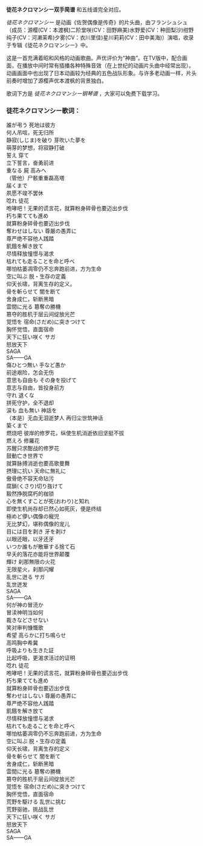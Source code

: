 

**徒花ネクロマンシー双手简谱** 和五线谱完全对应。

_徒花ネクロマンシー_
是动画《佐贺偶像是传奇》的片头曲，由フランシュシュ（成员：源樱(CV：本渡枫)二阶堂咲(CV：田野麻美)水野爱(CV：种田梨沙)绀野纯子(CV：河濑茉希)夕雾(CV：衣川里佳)星川莉莉(CV：田中美海)）演唱，收录于专辑《徒花ネクロマンシー》中。

这是一首充满着昭和风格的动画歌曲。声优评价为“神曲”。在TV版中，配合画面，在播放中间时常有插播各种特殊音效（在上世纪的动画片头曲中经常出现）。动画画面中也出现了日本动画较为经典的五色战队形象。与许多老动画一样，片头前奏时增加了源樱声优本渡枫的背景独白。

歌词下方是 _徒花ネクロマンシー钢琴谱_ ，大家可以免费下载学习。

### 徒花ネクロマンシー歌词：

誰が弔う 死地は彼方  
何人吊唁，死无归所  
静寂(しじま)を破り 芽吹いた夢を  
萌芽的梦想，将寂静打破  
誓え 穿て  
立下誓言，奋勇前进  
重なる 屍 高みへ  
（管他）尸骸重重磊高塔  
届くまで  
夙愿不竣不罢休  
唸れ 徒花  
咆哮吧！无果的谎言花，就算粉身碎骨也要迈出步伐  
朽ち果てても進め  
就算粉身碎骨也要迈出步伐  
奪わせはしない 尊厳の愚弄に  
尊严绝不容他人践踏  
飢餓を解き放て  
尽情释放憧憬与渴求  
枯れても走ることを命と呼べ  
哪怕枯萎凋零仍不忘奔跑前进，方为生命  
空に叫ぶ 脱・生存の定義  
仰天长啸，背离生存的定义。  
骨を斬らせて 闇を断て  
舍身成仁，斩断黑暗  
雲間に光る 簒奪の勝機  
篡夺的胜机于层云间绽放光芒  
覚悟を 宿命(さだめ)に突きつけて  
胸怀觉悟，直面宿命  
天下に狂い咲く サガ  
怒放天下  
SAGA  
SA——GA  
傷ひとつ無い 手など愚か  
前途艰险，怎会无伤  
意思も自由も その身を投げて  
意志与自由，皆投身前方  
守れ 退くな  
拼死守护，全不退却  
涙も 血も無い 神話を  
（本是）无血无泪逝梦人 再归尘世筑神话  
築くまで  
燃烧吧 彼岸的修罗花，纵使生机消逝依旧坚挺不拔  
燃えろ 修羅花  
苏醒只求酣战的修罗花  
鼓動亡き世界で  
就算脉搏消逝也要高歌曼舞  
摂理に抗い 天命に無礼に  
傲骨绝不容天命玷污  
腐鎖(くさり)切り抜けて  
毅然挣脱腐朽的枷锁  
心を無くすことが死(おわり)と知れ  
即使生机尚存却已然心如死灰，便是终结  
極めど儚い偶像の寵児  
无比梦幻，堪称偶像的宠儿  
目には目を剥き 牙を剥け  
以眼还眼，以牙还牙  
いつか誰もが散華する捨て石  
早夭的落花亦能将世界颠覆  
輝け 刹那無限の火花  
无限星火，刹那闪耀  
乱世に迸る サガ  
乱世迸发  
SAGA  
SA——GA  
何が神の冒涜か  
冒渎神明当如何  
裁きなどさせない  
笑对审判慷慨歌  
希望 高らかに打ち鳴らせ  
高鸣胸中希冀  
呼吸よりも生きた証  
比起呼吸，更渴求活过的证明  
唸れ 徒花  
咆哮吧！无果的谎言花，就算粉身碎骨也要迈出步伐  
朽ち果てても進め  
就算粉身碎骨也要迈出步伐  
奪わせはしない 尊厳の愚弄に  
尊严绝不容他人践踏  
飢餓を解き放て  
尽情释放憧憬与渴求  
枯れても走ることを命と呼べ  
哪怕枯萎凋零仍不忘奔跑前进，方为生命  
空に叫ぶ 脱・生存の定義  
仰天长啸，背离生存的定义  
骨を斬らせて 闇を断て  
舍身成仁，斩断黑暗  
雲間に光る 簒奪の勝機  
篡夺的胜机于层云间绽放光芒  
覚悟を 宿命(さだめ)に突きつけて  
胸怀觉悟，直面宿命  
荒野を駆ける 乱世に挑む  
荒野驱驰，挑战乱世  
天下に狂い咲く サガ  
怒放天下  
SAGA  
SA——GA

